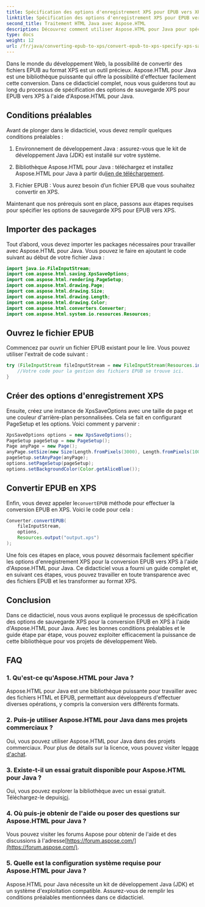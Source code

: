 ```yaml
---
title: Spécification des options d'enregistrement XPS pour EPUB vers XPS
linktitle: Spécification des options d'enregistrement XPS pour EPUB vers XPS
second_title: Traitement HTML Java avec Aspose.HTML
description: Découvrez comment utiliser Aspose.HTML pour Java pour spécifier les options d'enregistrement XPS pour EPUB vers XPS dans ce didacticiel étape par étape. Convertissez les fichiers EPUB en toute transparence.
type: docs
weight: 12
url: /fr/java/converting-epub-to-xps/convert-epub-to-xps-specify-xps-save-options/
---
```

Dans le monde du développement Web, la possibilité de convertir des fichiers EPUB au format XPS est un outil précieux. Aspose.HTML pour Java est une bibliothèque puissante qui offre la possibilité d'effectuer facilement cette conversion. Dans ce didacticiel complet, nous vous guiderons tout au long du processus de spécification des options de sauvegarde XPS pour EPUB vers XPS à l'aide d'Aspose.HTML pour Java.

## Conditions préalables

Avant de plonger dans le didacticiel, vous devez remplir quelques conditions préalables :

1. Environnement de développement Java : assurez-vous que le kit de développement Java (JDK) est installé sur votre système.

2.  Bibliothèque Aspose.HTML pour Java : téléchargez et installez Aspose.HTML pour Java à partir du[lien de téléchargement](https://releases.aspose.com/html/java/).

3. Fichier EPUB : Vous aurez besoin d’un fichier EPUB que vous souhaitez convertir en XPS.

Maintenant que nos prérequis sont en place, passons aux étapes requises pour spécifier les options de sauvegarde XPS pour EPUB vers XPS.

## Importer des packages

Tout d’abord, vous devez importer les packages nécessaires pour travailler avec Aspose.HTML pour Java. Vous pouvez le faire en ajoutant le code suivant au début de votre fichier Java :

```java
import java.io.FileInputStream;
import com.aspose.html.saving.XpsSaveOptions;
import com.aspose.html.rendering.PageSetup;
import com.aspose.html.drawing.Page;
import com.aspose.html.drawing.Size;
import com.aspose.html.drawing.Length;
import com.aspose.html.drawing.Color;
import com.aspose.html.converters.Converter;
import com.aspose.html.system.io.resources.Resources;
```

## Ouvrez le fichier EPUB

Commencez par ouvrir un fichier EPUB existant pour le lire. Vous pouvez utiliser l'extrait de code suivant :

```java
try (FileInputStream fileInputStream = new FileInputStream(Resources.input("input.epub"))) {
    //Votre code pour la gestion des fichiers EPUB se trouve ici.
}
```

## Créer des options d'enregistrement XPS

Ensuite, créez une instance de XpsSaveOptions avec une taille de page et une couleur d'arrière-plan personnalisées. Cela se fait en configurant PageSetup et les options. Voici comment y parvenir :

```java
XpsSaveOptions options = new XpsSaveOptions();
PageSetup pageSetup = new PageSetup();
Page anyPage = new Page();
anyPage.setSize(new Size(Length.fromPixels(3000), Length.fromPixels(1000)));
pageSetup.setAnyPage(anyPage);
options.setPageSetup(pageSetup);
options.setBackgroundColor(Color.getAliceBlue());
```

## Convertir EPUB en XPS

 Enfin, vous devez appeler le`convertEPUB` méthode pour effectuer la conversion EPUB en XPS. Voici le code pour cela :

```java
Converter.convertEPUB(
    fileInputStream,
    options,
    Resources.output("output.xps")
);
```

Une fois ces étapes en place, vous pouvez désormais facilement spécifier les options d'enregistrement XPS pour la conversion EPUB vers XPS à l'aide d'Aspose.HTML pour Java. Ce didacticiel vous a fourni un guide complet et, en suivant ces étapes, vous pouvez travailler en toute transparence avec des fichiers EPUB et les transformer au format XPS.

## Conclusion

Dans ce didacticiel, nous vous avons expliqué le processus de spécification des options de sauvegarde XPS pour la conversion EPUB en XPS à l'aide d'Aspose.HTML pour Java. Avec les bonnes conditions préalables et le guide étape par étape, vous pouvez exploiter efficacement la puissance de cette bibliothèque pour vos projets de développement Web.

## FAQ

### 1. Qu'est-ce qu'Aspose.HTML pour Java ?
Aspose.HTML pour Java est une bibliothèque puissante pour travailler avec des fichiers HTML et EPUB, permettant aux développeurs d'effectuer diverses opérations, y compris la conversion vers différents formats.

### 2. Puis-je utiliser Aspose.HTML pour Java dans mes projets commerciaux ?
 Oui, vous pouvez utiliser Aspose.HTML pour Java dans des projets commerciaux. Pour plus de détails sur la licence, vous pouvez visiter le[page d'achat](https://purchase.aspose.com/buy).

### 3. Existe-t-il un essai gratuit disponible pour Aspose.HTML pour Java ?
 Oui, vous pouvez explorer la bibliothèque avec un essai gratuit. Téléchargez-le depuis[ici](https://releases.aspose.com/).

### 4. Où puis-je obtenir de l'aide ou poser des questions sur Aspose.HTML pour Java ?
 Vous pouvez visiter les forums Aspose pour obtenir de l'aide et des discussions à l'adresse[https://forum.aspose.com/](https://forum.aspose.com/).

### 5. Quelle est la configuration système requise pour Aspose.HTML pour Java ?
Aspose.HTML pour Java nécessite un kit de développement Java (JDK) et un système d'exploitation compatible. Assurez-vous de remplir les conditions préalables mentionnées dans ce didacticiel.